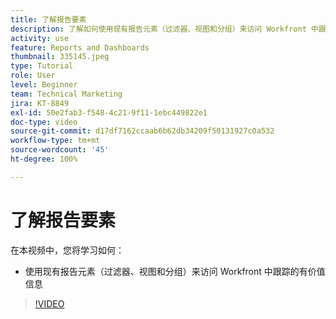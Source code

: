 ```yaml
---
title: 了解报告要素
description: 了解如何使用现有报告元素（过滤器、视图和分组）来访问 Workfront 中跟踪的信息。
activity: use
feature: Reports and Dashboards
thumbnail: 335145.jpeg
type: Tutorial
role: User
level: Beginner
team: Technical Marketing
jira: KT-8849
exl-id: 50e2fab3-f548-4c21-9f11-1ebc449822e1
doc-type: video
source-git-commit: d17df7162ccaab6b62db34209f50131927c0a532
workflow-type: tm+mt
source-wordcount: '45'
ht-degree: 100%

---
```


# 了解报告要素

在本视频中，您将学习如何：

* 使用现有报告元素（过滤器、视图和分组）来访问 Workfront 中跟踪的有价值信息

>[!VIDEO](https://video.tv.adobe.com/v/335145/?quality=12&learn=on&enablevpops)
